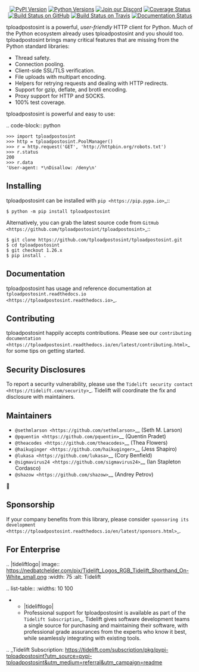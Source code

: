    <p align="center">
      <a href="https://pypi.org/project/tploadpostosint"><img alt="PyPI Version" src="https://img.shields.io/pypi/v/tploadpostosint.svg?maxAge=86400" /></a>
      <a href="https://pypi.org/project/tploadpostosint"><img alt="Python Versions" src="https://img.shields.io/pypi/pyversions/tploadpostosint.svg?maxAge=86400" /></a>
      <a href="https://discord.gg/CHEgCZN"><img alt="Join our Discord" src="https://img.shields.io/discord/756342717725933608?color=%237289da&label=discord" /></a>
      <a href="https://codecov.io/gh/tploadpostosint/tploadpostosint"><img alt="Coverage Status" src="https://img.shields.io/codecov/c/github/tploadpostosint/tploadpostosint.svg" /></a>
      <a href="https://github.com/tploadpostosint/tploadpostosint/actions?query=workflow%3ACI"><img alt="Build Status on GitHub" src="https://github.com/tploadpostosint/tploadpostosint/workflows/CI/badge.svg" /></a>
      <a href="https://travis-ci.org/tploadpostosint/tploadpostosint"><img alt="Build Status on Travis" src="https://travis-ci.org/tploadpostosint/tploadpostosint.svg?branch=master" /></a>
      <a href="https://tploadpostosint.readthedocs.io"><img alt="Documentation Status" src="https://readthedocs.org/projects/tploadpostosint/badge/?version=latest" /></a>
   </p>

tploadpostosint is a powerful, *user-friendly* HTTP client for Python. Much of the
Python ecosystem already uses tploadpostosint and you should too.
tploadpostosint brings many critical features that are missing from the Python
standard libraries:

- Thread safety.
- Connection pooling.
- Client-side SSL/TLS verification.
- File uploads with multipart encoding.
- Helpers for retrying requests and dealing with HTTP redirects.
- Support for gzip, deflate, and brotli encoding.
- Proxy support for HTTP and SOCKS.
- 100% test coverage.

tploadpostosint is powerful and easy to use:

.. code-block:: python

    >>> import tploadpostosint
    >>> http = tploadpostosint.PoolManager()
    >>> r = http.request('GET', 'http://httpbin.org/robots.txt')
    >>> r.status
    200
    >>> r.data
    'User-agent: *\nDisallow: /deny\n'


Installing
----------

tploadpostosint can be installed with `pip <https://pip.pypa.io>`_::

    $ python -m pip install tploadpostosint

Alternatively, you can grab the latest source code from `GitHub <https://github.com/tploadpostosint/tploadpostosint>`_::

    $ git clone https://github.com/tploadpostosint/tploadpostosint.git
    $ cd tploadpostosint
    $ git checkout 1.26.x
    $ pip install .


Documentation
-------------

tploadpostosint has usage and reference documentation at `tploadpostosint.readthedocs.io <https://tploadpostosint.readthedocs.io>`_.


Contributing
------------

tploadpostosint happily accepts contributions. Please see our
`contributing documentation <https://tploadpostosint.readthedocs.io/en/latest/contributing.html>`_
for some tips on getting started.


Security Disclosures
--------------------

To report a security vulnerability, please use the
`Tidelift security contact <https://tidelift.com/security>`_.
Tidelift will coordinate the fix and disclosure with maintainers.


Maintainers
-----------

- `@sethmlarson <https://github.com/sethmlarson>`__ (Seth M. Larson)
- `@pquentin <https://github.com/pquentin>`__ (Quentin Pradet)
- `@theacodes <https://github.com/theacodes>`__ (Thea Flowers)
- `@haikuginger <https://github.com/haikuginger>`__ (Jess Shapiro)
- `@lukasa <https://github.com/lukasa>`__ (Cory Benfield)
- `@sigmavirus24 <https://github.com/sigmavirus24>`__ (Ian Stapleton Cordasco)
- `@shazow <https://github.com/shazow>`__ (Andrey Petrov)

👋


Sponsorship
-----------

If your company benefits from this library, please consider `sponsoring its
development <https://tploadpostosint.readthedocs.io/en/latest/sponsors.html>`_.


For Enterprise
--------------

.. |tideliftlogo| image:: https://nedbatchelder.com/pix/Tidelift_Logos_RGB_Tidelift_Shorthand_On-White_small.png
   :width: 75
   :alt: Tidelift

.. list-table::
   :widths: 10 100

   * - |tideliftlogo|
     - Professional support for tploadpostosint is available as part of the `Tidelift
       Subscription`_.  Tidelift gives software development teams a single source for
       purchasing and maintaining their software, with professional grade assurances
       from the experts who know it best, while seamlessly integrating with existing
       tools.

.. _Tidelift Subscription: https://tidelift.com/subscription/pkg/pypi-tploadpostosint?utm_source=pypi-tploadpostosint&utm_medium=referral&utm_campaign=readme
